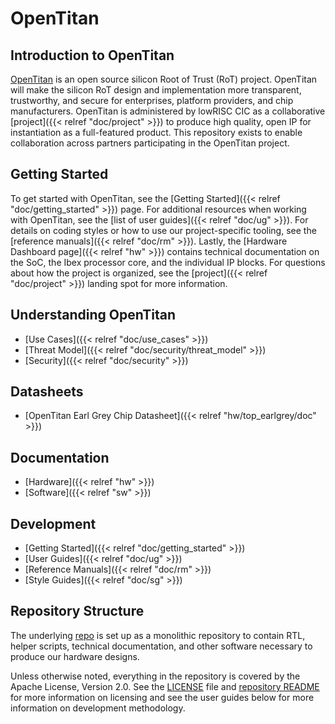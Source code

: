 
# OpenTitan


## Introduction to OpenTitan

[OpenTitan](https://opentitan.org) is an open source silicon Root of Trust (RoT) project.
OpenTitan will make the silicon RoT design and implementation more transparent, trustworthy, and secure for enterprises, platform providers, and chip manufacturers.
OpenTitan is administered by lowRISC CIC as a collaborative [project]({{< relref "doc/project" >}}) to produce high quality, open IP for instantiation as a full-featured product.
This repository exists to enable collaboration across partners participating in the OpenTitan project.

## Getting Started

To get started with OpenTitan, see the [Getting Started]({{< relref "doc/getting_started" >}}) page.
For additional resources when working with OpenTitan, see the [list of user guides]({{< relref "doc/ug" >}}).
For details on coding styles or how to use our project-specific tooling, see the [reference manuals]({{< relref "doc/rm" >}}).
Lastly, the [Hardware Dashboard page]({{< relref "hw" >}}) contains technical documentation on the SoC, the Ibex processor core, and the individual IP blocks.
For questions about how the project is organized, see the [project]({{< relref "doc/project" >}}) landing spot for more information.

## Understanding OpenTitan

* [Use Cases]({{< relref "doc/use_cases" >}})
* [Threat Model]({{< relref "doc/security/threat_model" >}})
* [Security]({{< relref "doc/security" >}})

## Datasheets

* [OpenTitan Earl Grey Chip Datasheet]({{< relref "hw/top_earlgrey/doc" >}})

## Documentation

* [Hardware]({{< relref "hw" >}})
* [Software]({{< relref "sw" >}})

## Development

* [Getting Started]({{< relref "doc/getting_started" >}})
* [User Guides]({{< relref "doc/ug" >}})
* [Reference Manuals]({{< relref "doc/rm" >}})
* [Style Guides]({{< relref "doc/sg" >}})

## Repository Structure

The underlying
[repo](http://www.github.com/lowrisc/opentitan)
is set up as a monolithic repository to contain RTL, helper scripts, technical documentation, and other software necessary to produce our hardware designs.

Unless otherwise noted, everything in the repository is covered by the Apache License, Version 2.0. See the [LICENSE](https://github.com/lowRISC/opentitan/blob/master/LICENSE) file and [repository README](https://github.com/lowRISC/opentitan/blob/master/README.md) for more information on licensing and see the user guides below for more information on development methodology.
